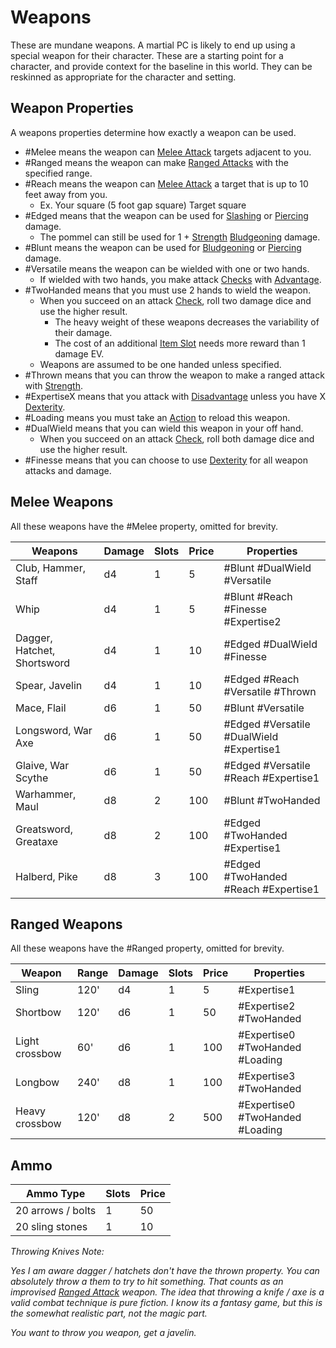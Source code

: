 # Weapons

These are mundane weapons. A martial PC is likely to end up using a special weapon for their character. These are a starting point for a character, and provide context for the baseline in this world. They can be reskinned as appropriate for the character and setting.

## Weapon Properties
A weapons properties determine how exactly a weapon can be used.

- #Melee means the weapon can [Melee Attack](../../Game%20Structure/Melee%20Attack.md) targets adjacent to you.  
- #Ranged means the weapon can make [Ranged Attacks](../../Game%20Structure/Ranged%20Attack.md) with the specified range.
- #Reach means the weapon can [Melee Attack](../../Game%20Structure/Melee%20Attack.md) a target that is up to 10 feet away from you.
	- Ex. Your square (5 foot gap square) Target square
- #Edged means that the weapon can be used for [Slashing](../../Damage%20Types/Slashing.md) or [Piercing](../../Damage%20Types/Piercing.md) damage.
	- The pommel can still be used for 1 + [Strength](../../Player%20Character%20Components/Chosen%20Statistics/Strength.md) [Bludgeoning](../../Damage%20Types/Bludgeoning.md) damage.
- #Blunt means the weapon can be used for [Bludgeoning](../../Damage%20Types/Bludgeoning.md) or [Piercing](../../Damage%20Types/Piercing.md) damage.
- #Versatile means the weapon can be wielded with one or two hands. 
	- If wielded with two hands, you make attack [Checks](../../Game%20Structure/Check.md) with [Advantage](../../Dice%20Rolls/Advantage.md).
- #TwoHanded means that you must use 2 hands to wield the weapon.
	- When you succeed on an attack [Check](../../Game%20Structure/Check.md), roll two damage dice and use the higher result.
		- The heavy weight of these weapons decreases the variability of their damage. 
		- The cost of an additional [Item Slot](../../Player%20Character%20Components/Derived%20Statistics/Item%20Slots.md) needs more reward than 1 damage EV.
	- Weapons are assumed to be one handed unless specified.
- #Thrown means that you can throw the weapon to make a ranged attack with [Strength](../../Player%20Character%20Components/Chosen%20Statistics/Strength.md).
- #ExpertiseX means that you attack with [Disadvantage](../../Dice%20Rolls/Disadvantage.md) unless you have X [Dexterity](../../Player%20Character%20Components/Chosen%20Statistics/Dexterity.md).
- #Loading means you must take an [Action](../../Game%20Structure/Action.md) to reload this weapon.
- #DualWield means that you can wield this weapon in your off hand. 
	- When you succeed on an attack [Check](../../Game%20Structure/Check.md), roll both damage dice and use the higher result.
- #Finesse means that you can choose to use [Dexterity](../../Player%20Character%20Components/Chosen%20Statistics/Dexterity.md) for all weapon attacks and damage.

## Melee Weapons

All these weapons have the #Melee property, omitted for brevity.

| Weapons                     | Damage | Slots | Price | Properties                               |
| --------------------------- | ------ | ----- | ----- | ---------------------------------------- |
| Club, Hammer, Staff         | d4     | 1     | 5     | #Blunt #DualWield #Versatile             |
| Whip                        | d4     | 1     | 5     | #Blunt #Reach #Finesse #Expertise2       |
| Dagger, Hatchet, Shortsword | d4     | 1     | 10    | #Edged #DualWield #Finesse               |
| Spear, Javelin              | d4     | 1     | 10    | #Edged #Reach #Versatile #Thrown         |
| Mace, Flail                 | d6     | 1     | 50    | #Blunt #Versatile                        |
| Longsword, War Axe          | d6     | 1     | 50    | #Edged #Versatile #DualWield #Expertise1 |
| Glaive, War Scythe          | d6     | 1     | 50    | #Edged #Versatile #Reach #Expertise1     |
| Warhammer, Maul             | d8     | 2     | 100   | #Blunt #TwoHanded                        |
| Greatsword, Greataxe        | d8     | 2     | 100   | #Edged #TwoHanded #Expertise1            |
| Halberd, Pike               | d8     | 3     | 100   | #Edged #TwoHanded #Reach #Expertise1     |
## Ranged Weapons

All these weapons have the #Ranged property, omitted for brevity.

| Weapon         | Range | Damage | Slots | Price | Properties                       |
| -------------- | ----- | ------ | ----- | ----- | -------------------------------- |
| Sling          | 120'  | d4     | 1     | 5     | #Expertise1                      |
| Shortbow       | 120'  | d6     | 1     | 50    | #Expertise2  #TwoHanded          |
| Light crossbow | 60'   | d6     | 1     | 100   | #Expertise0  #TwoHanded #Loading |
| Longbow        | 240'  | d8     | 1     | 100   | #Expertise3 #TwoHanded           |
| Heavy crossbow | 120'  | d8     | 2     | 500   | #Expertise0  #TwoHanded #Loading |
## Ammo

| Ammo Type         | Slots | Price |
| ----------------- | ----- | ----- |
| 20 arrows / bolts | 1     | 50    |
| 20 sling stones   | 1     | 10    |

*Throwing Knives Note:*

*Yes I am aware dagger / hatchets don't have the thrown property. You can absolutely throw a them to try to hit something. That counts as an improvised [Ranged Attack](../../Game%20Structure/Ranged%20Attack.md) weapon. The idea that throwing a knife / axe is a valid combat technique is pure fiction. I know its a fantasy game, but this is the somewhat realistic part, not the magic part.*

*You want to throw you weapon, get a javelin.*
